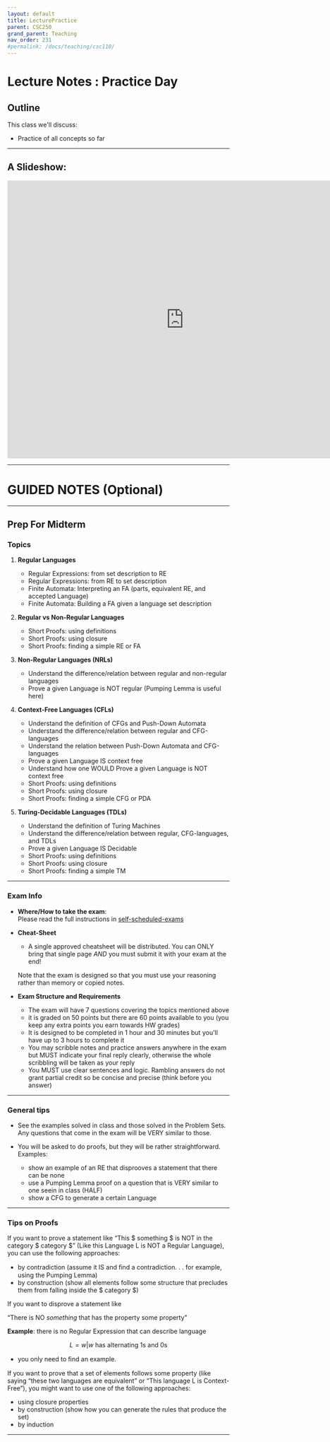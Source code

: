 ```yaml
---
layout: default
title: LecturePractice
parent: CSC250
grand_parent: Teaching
nav_order: 231
#permalink: /docs/teaching/csc110/
---  
```


Lecture Notes : Practice Day
=============================================================

## Outline ##


This class we'll discuss:


* Practice of all concepts so far
 

* * *

A Slideshow:
---------------

<iframe src="https://docs.google.com/presentation/d/e/2PACX-1vRCYI_ZMDXnE7v6udVGCSNb7eFjUFEpoH5d5fp3GASef8bcGj7KxNBtEa0l0Y-WgNYXIqffn03YvlAW/embed?start=false&loop=false&delayms=60000" frameborder="0" width="800" height="629" allowfullscreen="true" mozallowfullscreen="true" webkitallowfullscreen="true"></iframe>


---




GUIDED NOTES (Optional)
=======================



* * *

Prep For Midterm
-------------------------------------
<!-- 
  * The midterm is Self-Scheduled starting today
  * The link with the info: [SS-Exams](https://www.science.smith.edu/self-scheduled-exam-printing/#students)
  * The exam is individual, and will contain multiple-choice as well as free-answer questions.
  * It will be designed for 1.5 hours and you'll have 3 hours to complete it.
  * A single (double sided) aid-sheet will be allowed and you must turn it in.
  * The subjects covered are:
 -->

### Topics  
  

1.  **Regular Languages**  
    * Regular Expressions: from set description to RE
    * Regular Expressions: from RE to set description
    * Finite Automata: Interpreting an FA (parts, equivalent RE, and accepted Language)
    * Finite Automata: Building a FA given a language set description
  
2.  **Regular vs Non-Regular Languages**  
    * Short Proofs: using definitions
    * Short Proofs: using closure
    * Short Proofs: finding a simple RE or FA
  
3.  **Non-Regular Languages (NRLs)**  
    * Understand the difference/relation between regular and non-regular languages
    * Prove a given Language is NOT regular (Pumping Lemma is useful here)
  
4.  **Context-Free Languages (CFLs)**  
    * Understand the definition of CFGs and Push-Down Automata
    * Understand the difference/relation between regular and CFG-languages
    * Understand the relation between Push-Down Automata and CFG-languages
    * Prove a given Language IS context free
    * Understand how one WOULD Prove a given Language is NOT context free
    * Short Proofs: using definitions
    * Short Proofs: using closure
    * Short Proofs: finding a simple CFG or PDA

 
5. **Turing-Decidable Languages (TDLs)**  
    * Understand the definition of Turing Machines
    * Understand the difference/relation between regular, CFG-languages, and TDLs
    * Prove a given Language IS Decidable
    * Short Proofs: using definitions
    * Short Proofs: using closure
    * Short Proofs: finding a simple TM


* * *

  

### Exam Info  
  

* **Where/How to take the exam**:  
    Please read the full instructions in [self-scheduled-exams](https://www.science.smith.edu/self-scheduled-exam-printing/#students)
  
* **Cheat-Sheet**  
    
    * A single approved cheatsheet will be distributed. You can ONLY bring that single page *AND* you must submit it with your exam at the end!
    
    Note that the exam is designed so that you must use your reasoning rather than memory or copied notes.
  
* **Exam Structure and Requirements**  
    * The exam will have 7 questions covering the topics mentioned above
    * it is graded on 50 points but there are 60 points available to you (you keep any extra points you earn towards HW grades)
    * It is designed to be completed in 1 hour and 30 minutes but you'll have up to 3 hours to complete it
    * You may scribble notes and practice answers anywhere in the exam but MUST indicate your final reply clearly, otherwise the whole scribbling will be taken as your reply
    * You MUST use clear sentences and logic. Rambling answers do not grant partial credit so be concise and precise (think before you answer)


* * *

  
### General tips  
  

* See the examples solved in class and those solved in the Problem Sets. Any questions that come in the exam will be VERY similar to those.
  
* You will be asked to do proofs, but they will be rather straightforward.  
    Examples:  
    - show an example of an RE that disprooves a statement that there can be none  
    - use a Pumping Lemma proof on a question that is VERY similar to one seein in class (HALF)  
    - show a CFG to generate a certain Language

  

* * *

  

### Tips on Proofs  
  
If you want to prove a statement like “This $ something $ is NOT in the category $ category $” (Like this Language L is NOT a Regular Language), you can use the following approaches:  

* by contradiction (assume it IS and ﬁnd a contradiction. . . for example, using the Pumping Lemma)
* by construction (show all elements follow some structure that precludes them from falling inside the $ category $)

  
  
If you want to disprove a statement like 

“There is NO $something$ that has the property $\text{some property}$” 

<b>Example</b>: there is no Regular Expression that can describe language 

$$L = {w \vert w \text{ has alternating 1s and 0s} }$$

* you only need to ﬁnd an example.

  
  
If you want to prove that a set of elements follows some property (like saying “these two languages are equivalent” or “This language L is Context-Free”), you might want to use one of the following approaches:

* using closure properties
* by construction (show how you can generate the rules that produce the set)
* by induction

  

* * *